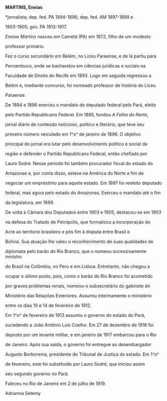**MARTINS, Eneias**



\*jornalista; dep. fed. PA 1894-1896; dep. fed. AM 1897-1899 e

1903-1905; gov. PA 1913-1917.



*Eneias Martins* nasceu em Cametá (PA) em 1872, filho de um modesto

professor primário.



Fez o curso secundário em Belém, no Liceu Paraense, e de lá partiu para

Pernambuco, onde se bacharelou em ciências jurídicas e sociais na

Faculdade de Direito do Recife em 1893. Logo em seguida regressou a

Belém e, mediante concurso, foi nomeado professor de história do Liceu

Paraense.



De 1894 e 1896 exerceu o mandato de deputado federal pelo Pará, eleito

pelo Partido Republicano Federal. Em 1895, fundou *A Folha do Norte*,

jornal diário de conteúdo noticioso, político e literário, que teve seu

primeiro número veiculado em 1^o^ de janeiro de 1896. O objetivo

principal do jornal era lutar pelo desenvolvimento político e social da

região e defender o Partido Republicano Federal, então chefiado por

Lauro Sodré. Nesse período foi também procurador fiscal do estado do

Amazonas e, por conta disso, esteve na América do Norte a fim de

negociar um empréstimo para aquele estado. Em 1897 foi reeleito deputado

federal, mas agora pelo estado do Amazonas. Exerceu o mandato até o fim

da legislatura, em 1899.



De volta à Câmara dos Deputados entre 1903 e 1905, destacou-se em 1903

na defesa do Tratado de Petrópolis, que formalizou a incorporação do

Acre ao território brasileiro e pôs fim à disputa entre Brasil e

Bolívia. Sua atuação lhe valeu o reconhecimento de suas qualidades de

diplomata pelo barão do Rio Branco, que o nomeou sucessivamente ministro

do Brasil na Colômbia, no Peru e em Lisboa. Entretanto, não chegou a

ocupar o último posto, pois, como o barão do Rio Branco foi acometido

por graves problemas renais, nomeou-o subsecretário do gabinete do

Ministério das Relações Exteriores. Assumiu interinamente o ministério

entre os dias 10 e 14 de fevereiro de 1912.



Em 1^o^ de fevereiro de 1913 assumiu o governo do estado do Pará,

sucedendo a João Antônio Luís Coelho. Em 27 de dezembro de 1916 foi

deposto por um levante militar, e em janeiro de 1917 embarcou para o Rio

de Janeiro. Após sua saída, o governo foi entregue ao desembargador

Augusto Borborema, presidente do Tribunal de Justiça do estado. Em 1^o^

de fevereiro, este foi substituído por Lauro Sodré, que iniciou assim

seu segundo governo no Pará.



Faleceu no Rio de Janeiro em 2 de julho de 1919.



Adrianna Setemy



